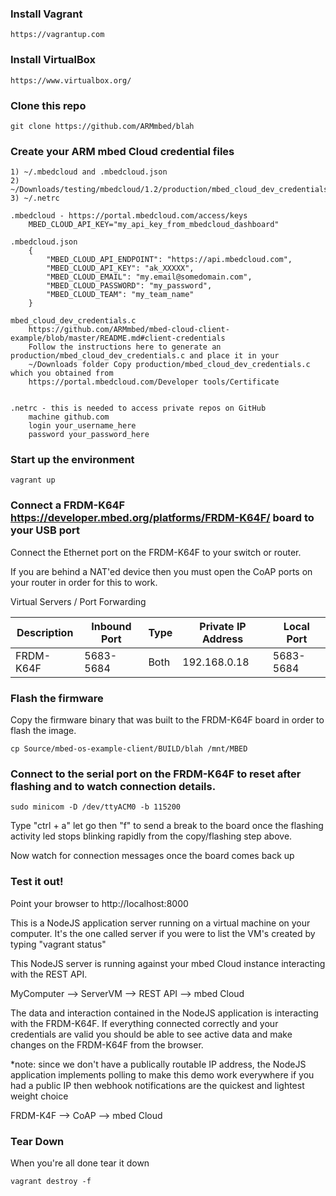 ### Install Vagrant

    https://vagrantup.com

### Install VirtualBox

    https://www.virtualbox.org/

### Clone this repo
    git clone https://github.com/ARMmbed/blah

### Create your ARM mbed Cloud credential files

    1) ~/.mbedcloud and .mbedcloud.json
    2) ~/Downloads/testing/mbedcloud/1.2/production/mbed_cloud_dev_credentials.c
    3) ~/.netrc

    .mbedcloud - https://portal.mbedcloud.com/access/keys
        MBED_CLOUD_API_KEY="my_api_key_from_mbedcloud_dashboard"

    .mbedcloud.json
        {
            "MBED_CLOUD_API_ENDPOINT": "https://api.mbedcloud.com",
            "MBED_CLOUD_API_KEY": "ak_XXXXX",
            "MBED_CLOUD_EMAIL": "my.email@somedomain.com",
            "MBED_CLOUD_PASSWORD": "my_password",
            "MBED_CLOUD_TEAM": "my_team_name"
        }

    mbed_cloud_dev_credentials.c
        https://github.com/ARMmbed/mbed-cloud-client-example/blob/master/README.md#client-credentials
        Follow the instructions here to generate an production/mbed_cloud_dev_credentials.c and place it in your
        ~/Downloads folder Copy production/mbed_cloud_dev_credentials.c which you obtained from
        https://portal.mbedcloud.com/Developer tools/Certificate


    .netrc - this is needed to access private repos on GitHub
        machine github.com
        login your_username_here
        password your_password_here


### Start up the environment
   
    vagrant up

### Connect a FRDM-K64F https://developer.mbed.org/platforms/FRDM-K64F/ board to your USB port

Connect the Ethernet port on the FRDM-K64F to your switch or router.

If you are behind a NAT'ed device then you must open the CoAP ports
on your router in order for this to work.

Virtual Servers / Port Forwarding

| Description | Inbound Port | Type | Private IP Address | Local Port |
| ----------- | ------------ | ---- | ------------------ | ---------- |
|  FRDM-K64F  |  5683-5684   | Both |    192.168.0.18    | 5683-5684  |


### Flash the firmware

Copy the firmware binary that was built to the FRDM-K64F board in order
to flash the image.

    cp Source/mbed-os-example-client/BUILD/blah /mnt/MBED

### Connect to the serial port on the FRDM-K64F to reset after flashing and to watch connection details.

    sudo minicom -D /dev/ttyACM0 -b 115200

Type "ctrl + a" let go then "f" to send a break to the board once the
flashing activity led stops blinking rapidly from the copy/flashing step
above.

Now watch for connection messages once the board comes back up

### Test it out!

Point your browser to http://localhost:8000

This is a NodeJS application server running on a virtual machine on
your computer.  It's the one called server if you were to list the VM's
created by typing "vagrant status"

This NodeJS server is running against your mbed Cloud instance interacting
with the REST API.

MyComputer --> ServerVM --> REST API --> mbed Cloud

The data and interaction contained in the NodeJS application is interacting
with the FRDM-K64F.  If everything connected correctly and your credentials
are valid you should be able to see active data and make changes on the
FRDM-K64F from the browser.

*note: since we don't have a publically routable IP address, the NodeJS
       application implements polling to make this demo work everywhere
       if you had a public IP then webhook notifications are the quickest
       and lightest weight choice

FRDM-K4F --> CoAP --> mbed Cloud

### Tear Down

When you're all done tear it down

    vagrant destroy -f
